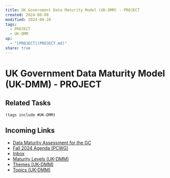 ```yaml
---
title: UK Government Data Maturity Model (UK-DMM) - PROJECT
created: 2024-08-08
modified: 2024-08-28
tags:
  - PROJECT
  - UK-DMM
up:
  - "[PROJECT](PROJECT.md)"
share: true
---
```

# UK Government Data Maturity Model (UK-DMM) - PROJECT

## Related Tasks
```tasks
(tags include #UK-DMM)
```
## Incoming Links
- [Data Maturity Assessment for the GC](./Data%20Maturity%20Assessment%20for%20the%20GC.md)
- [Fall 2024 Agenda (PCWG)](../Fall%202024%20Agenda%20(PCWG).md)
- [Inbox](../Inbox.md)
- [Maturity Levels (UK-DMM)](./Maturity%20Levels%20(UK-DMM).md)
- [Themes (UK-DMM)](./Themes%20(UK-DMM).md)
- [Topics (UK-DMM)](./Topics%20(UK-DMM).md)

